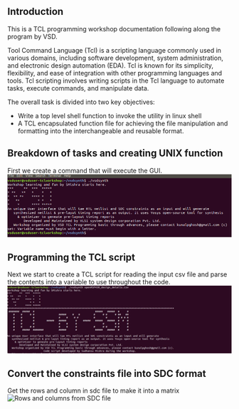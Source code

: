 
## Introduction
This is a TCL programming workshop documentation following along the program by VSD. 

Tool Command Language (Tcl) is a scripting language commonly used in various domains, including software development, system administration, and electronic design automation (EDA). Tcl is known for its simplicity, flexibility, and ease of integration with other programming languages and tools. Tcl scripting involves writing scripts in the Tcl language to automate tasks, execute commands, and manipulate data.

The overall task is divided into two key objectives:
* Write a top level shell function to invoke the utility in linux shell
* A TCL encapsulated function file for achieving the file manipulation and formatting into the interchangeable and reusable format.

## Breakdown of tasks and creating UNIX function
First we create a command that will execute the GUI. 
![Executing the TCL script](/assets/Day1_MakingExecutable_Script.png)

## Programming the TCL script
Next we start to create a TCL script for reading the input csv file and parse the contents into a variable to use throughout the code.
![Executing the TCL script](/assets/Day2_BareBonesTCL_Script.jpg)

## Convert the constraints file into SDC format
Get the rows and column in sdc file to make it into a matrix
![Rows and columns from SDC file](/asset/Day_2_Get_number_of_rows_columns_in_SDC_file.jpg)

